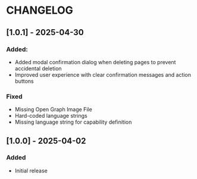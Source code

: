# CHANGELOG

## [1.0.1] - 2025-04-30
### Added:
 - Added modal confirmation dialog when deleting pages to prevent accidental deletion
 - Improved user experience with clear confirmation messages and action buttons
 
### Fixed
- Missing Open Graph Image File
- Hard-coded language strings
- Missing language string for capability definition

## [1.0.0] - 2025-04-02
### Added
- Initial release